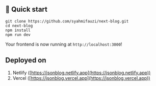 ## 🚀 Quick start

```shell
git clone https://github.com/syahmifauzi/next-blog.git
cd next-blog
npm install
npm run dev
```

Your frontend is now running at `http://localhost:3000`!

## Deployed on

1. Netlify ([https://jsonblog.netlify.app](https://jsonblog.netlify.app))
2. Vercel ([https://jsonblog.vercel.app](https://jsonblog.vercel.app))
